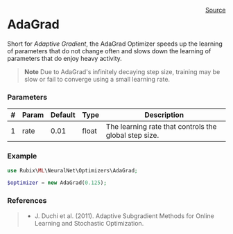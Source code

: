 <span style="float:right;"><a href="https://github.com/RubixML/RubixML/blob/master/src/NeuralNet/Optimizers/AdaGrad.php">Source</a></span>

# AdaGrad
Short for *Adaptive Gradient*, the AdaGrad Optimizer speeds up the learning of parameters that do not change often and slows down the learning of parameters that do enjoy heavy activity.

> **Note** Due to AdaGrad's infinitely decaying step size, training may be slow or fail to converge using a small learning rate.

### Parameters
| # | Param | Default | Type | Description |
|---|---|---|---|---|
| 1 | rate | 0.01 | float | The learning rate that controls the global step size. |

### Example
```php
use Rubix\ML\NeuralNet\Optimizers\AdaGrad;

$optimizer = new AdaGrad(0.125);
```

### References
>- J. Duchi et al. (2011). Adaptive Subgradient Methods for Online Learning and Stochastic Optimization.